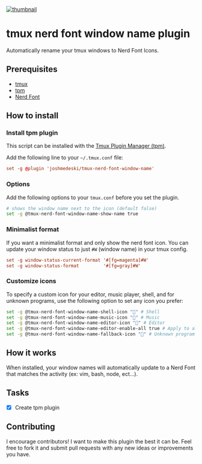 <a href="https://www.joshmedeski.com/posts/tmux-nerd-font-window-name-plugin/" target="_blank">

![thumbnail](https://github.com/joshmedeski/tmux-nerd-font-window-name/blob/main/tmux-nerd-font-window-name-thumb.jpeg?raw=true)

</a>

# tmux nerd font window name plugin

Automatically rename your tmux windows to Nerd Font Icons.

## Prerequisites

- [tmux](https://github.com/tmux/tmux)
- [tpm](https://github.com/tmux-plugins/tpm)
- [Nerd Font](https://www.nerdfonts.com/)

## How to install

### Install tpm plugin

This script can be installed with the [Tmux Plugin Manager (tpm)](https://github.com/tmux-plugins/tpm).

Add the following line to your `~/.tmux.conf` file:

```conf
set -g @plugin 'joshmedeski/tmux-nerd-font-window-name'
```

### Options

Add the following options to your `tmux.conf` before you set the plugin.

```sh
# shows the window name next to the icon (default false)
set -g @tmux-nerd-font-window-name-show-name true
```

### Minimalist format

If you want a minimalist format and only show the nerd font icon. You can update your window status to just `#W` (window name) in your tmux config.

```conf
set -g window-status-current-format '#[fg=magenta]#W'
set -g window-status-format         '#[fg=gray]#W'
```

### Customize icons

To specify a custom icon for your editor, music player, shell, and for unknown programs, use the following option to set any icon you prefer:

```sh
set -g @tmux-nerd-font-window-name-shell-icon "" # Shell
set -g @tmux-nerd-font-window-name-music-icon "󰝚" # Music
set -g @tmux-nerd-font-window-name-editor-icon "󰨞" # Editor
set -g @tmux-nerd-font-window-name-editor-enable-all true # Apply to all editors (above setting only applies to editors that are not Vim or Emacs)
set -g @tmux-nerd-font-window-name-fallback-icon "󰒓" # Unknown program
```
## How it works

When installed, your window names will automatically update to a Nerd Font that matches the activity (ex: vim, bash, node, ect...).

## Tasks

- [x] Create tpm plugin

## Contributing

I encourage contributors! I want to make this plugin the best it can be. Feel free to fork it and submit pull requests with any new ideas or improvements you have.
